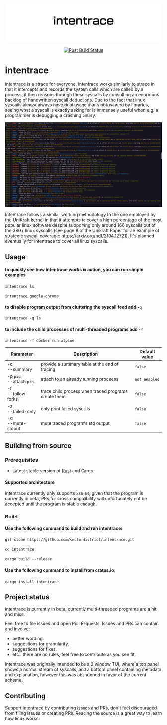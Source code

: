 <p align="center">
  <img src="./itrace.png" alt="Intentrace">
</p>

<p align="center">
  <a href="https://github.com/ruffle-rs/ruffle/actions"><img alt="Rust Build Status" src="https://img.shields.io/github/actions/workflow/status/ruffle-rs/ruffle/test_rust.yml?label=Rust%20Build&logo=github&branch=master" /></a>
  <br />
</p>

# intentrace

intentrace is a strace for everyone, intentrace works similarly to strace in that it intercepts and records the system calls which are called by a process, it then reasons through these syscalls by consulting an enormous backlog of handwritten syscall deductions.
Due to the fact that linux syscalls almost always have dual usage that's obfuscated by libraries, seeing what a syscall is exactly asking for is immensely useful when e.g. a programmer is debugging a crashing binary.
<p align="center">
  <img src="./intentrace-example.jpg" alt="Intentrace Example">
</p>


Intentrace follows a similar working methodology to the one employed by the [UniKraft kernel](https://github.com/unikraft) in that it attempts to cover a high percentage of the most popular linux software despite supporting only around 166 syscalls out of the 380+ linux syscalls (see page 8 of the Unikraft Paper for an example of strategic syscall coverage: https://arxiv.org/pdf/2104.12721). It's planned eventually for intentrace to cover all linux syscalls.


## Usage

#### to quickly see how intentrace works in action, you can run simple examples

`intentrace ls`

`intentrace google-chrome`

#### to disable program output from cluttering the syscall feed add `-q`

`intentrace -q ls`

#### to include the child processes of multi-threaded programs add `-f` 

`intentrace -f docker run alpine`


| Parameter      | Description                       | Default value |
|----------------|-----------------------------------|---------------|
| -c<br/>--summary | provide a summary table at the end of tracing | `false`       |
| -p `pid`<br/>--attach `pid` | attach to an already running proceess | `not enabled`       |
| -f<br/>--follow-forks   | trace child process when traced programs create them | `false`       |
| -z<br/>--failed-only   | only print failed syscalls | `false`       |
| -q<br/>--mute-stdout   | mute traced program's std output | `false`       |





## Building from source

### Prerequisites

* Latest stable version of [Rust](https://www.rust-lang.org/tools/install) and Cargo.

#### Supported architecture

intentrace currently only supports `x86-64`, given that the program is currently in beta, PRs for cross compatibility will unfortunately not be accepted until the program is stable enough.

### Build

#### Use the following command to build and run intentrace:

`git clone https://github.com/sectordistrict/intentrace.git`

`cd intentrace`

`cargo build --release`


#### Use the following command to install from crates.io:

`cargo install intentrace`


## Project status

intentrace is currently in beta, currently multi-threaded programs are a hit and miss.

Feel free to file issues and open Pull Requests.
Issues and PRs can contain and involve:
- better wording.
- suggestions for granularity.
- suggestions for fixes.
- etc.. there are no rules, feel free to contribute as you see fit.

intentrace was originally intended to be a 2 window TUI, where a top panel shows a normal stream of syscalls, and a bottom panel containing metadata and explanation, however this was abandoned in favor of the current scheme.


## Contributing

Support intentrace by contributing issues and PRs, don't feel discouraged from filing issues or creating PRs. Reading the source is a great way to learn how linux works.

